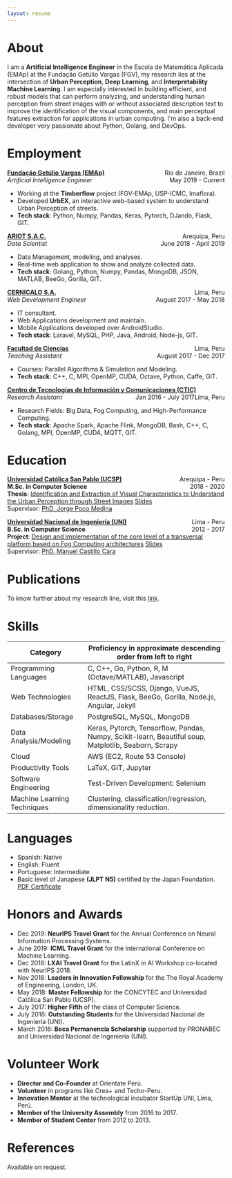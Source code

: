 ```yaml
---
layout: resume
---
```


About
======

I am a __Artificial Intelligence Engineer__ in the Escola de Matemática Aplicada (EMAp) at the Fundação Getúlio Vargas (FGV), my research lies at the intersection of **Urban Perception**, **Deep Learning**, and **Interpretability Machine Learning**. I am especially interested in building efficient, and robust models that can perform analyzing, and understanding human perception from street images with or without associated description text to improve the identification of the visual components, and main perceptual features extraction for applications in urban computing. I'm also a back-end developer very passionate about Python, Golang, and DevOps.

Employment
======
**[Fundação Getúlio Vargas (EMAp)](https://emap.fgv.br/)** <span style="float:right">Rio de Janeiro, Brazil</span>  
*Artificial Intelligence Engineer* <span style="float:right">May 2019 - Current</span>

* Working at the **Timberflow** project (FGV-EMAp, USP-ICMC, Imaflora).
* Developed **UrbEX**, an interactive web-based system to understand Urban Perception of streets. 
* **Tech stack**: Python, Numpy, Pandas, Keras, Pytorch, DJando, Flask, GIT.

**[ARIOT S.A.C.](https://ariot.pe/)** <span style="float:right">Arequipa, Peru</span>  
*Data Scientist* <span style="float:right">June 2018 - April 2019</span>

* Data Management, modeling, and analyses.  
* Real-time web application to show and analyze collected data.
* **Tech stack**: Golang, Python, Numpy, Pandas, MongoDB, JSON, MATLAB, BeeGo, Gorilla, GIT.

**[CERNICALO S.A.](https://www.cernicalo.net/)** <span style="float:right">Lima, Peru</span>  
*Web Development Engineer* <span style="float:right">August 2017 - May 2018</span>

* IT consultant.  
* Web Applications development and maintain.  
* Mobile Applications developed over AndroidStudio.  
* **Tech stack**: Laravel, MySQL, PHP, Java, Android, Node-js, GIT.

**[Facultad de Ciencias](https://fc.uni.edu.pe/fc/)** <span style="float:right">Lima, Peru</span>  
*Teaching Assistant* <span style="float:right">August 2017 - Dec 2017</span>

* Courses: Parallel Algorithms & Simulation and Modeling.  
* **Tech stack**: C++, C, MPI, OpenMP, CUDA, Octave, Python, Caffe, GIT.

**[Centro de Tecnologías de Información y Comunicaciones (CTIC)](https://www.ctic.uni.edu.pe/bigdata-hpc/)** <span style="float:right">Lima, Peru</span>  
*Research Assistant* <span style="float:right">Jan 2016 - July 2017</span>

* Research Fields: Big Data, Fog Computing, and High-Performance Computing.  
* **Tech stack**: Apache Spark, Apache Flink, MongoDB, Bash, C++, C, Golang, MPI, OpenMP, CUDA, MQTT, GIT.

Education
======

**[Universidad Católica San Pablo (UCSP)](https://ucsp.edu.pe/)** <span style="float:right">Arequipa - Peru</span>  
**M.Sc. in Computer Science** <span style="float:right">2018 - 2020</span>  
**Thesis**: [Identification and Extraction of Visual Characteristics to Understand the Urban Perception through Street Images](/files/thesis/UCSP/Thesis.pdf) [Slides](/files/thesis/UCSP/Slides.pdf)  
Supervisor: [PhD. Jorge Poco Medina](https://scholar.google.com.br/citations?user=S_88vX4AAAAJ)

**[Universidad Nacional de Ingeniería (UNI)](https://www.uni.edu.pe/)** <span style="float:right">Lima - Peru</span>  
**B.Sc. in Computer Science** <span style="float:right">2012 - 2017</span>  
**Project**: [Design and implementation of the core level of a transversal platform based on Fog Computing architectures](/files/thesis/UNI/Thesis.pdf) [Slides](/files/thesis/UNI/Slides.pdf)  
Supervisor: [PhD. Manuel Castillo Cara](https://scholar.google.com.br/citations?user=r0JytwIAAAAJ)

Publications
======
To know further about my research line, visit this [link](https://www.fmorenovr.com/publications).
<!--
  <ul>{% for post in site.publications reversed %}
    <li>
      <h3 class="archive__item-title" itemprop="headline"> <a href="{{ post.event }}" rel="permalink">{{ post.title }}</a></h3>
      <p style="font-size:12px">Published in <i>{{ post.venue }}</i>, {{ post.date | default: "1900-01-01" | date: "%Y" }} </p>
    </li>
  {% endfor %}</ul>

Oral presentations and Poster sessions
======
### Posters  
  <ul>{% for post in site.posters reversed %}
    <li>
      <h3 class="archive__item-title" itemprop="headline"> <a href="{{ post.event }}" rel="permalink">{{ post.title }}</a></h3>
      <p style="font-size:12px">Published in <i>{{ post.venue }}</i>, {{ post.date | default: "1900-01-01" | date: "%Y" }} </p>
    </li>
  {% endfor %}</ul>
-->
Skills
======

Category                    | Proficiency in approximate descending order from left to right
--------------------------- | --------------------------------------------------------------
Programming Languages       | C, C++, Go, Python, R, M (Octave/MATLAB), Javascript
Web Technologies            | HTML, CSS/SCSS, Django, VueJS, ReactJS, Flask, BeeGo, Gorilla, Node.js, Angular, Jekyll 
Databases/Storage           | PostgreSQL, MySQL, MongoDB
Data Analysis/Modeling      | Keras, Pytorch, Tensorflow, Pandas, Numpy, Scikit-learn, Beautiful soup, Matplotlib, Seaborn, Scrapy
Cloud                       | AWS (EC2, Route 53 Console)
Productivity Tools          | LaTeX, GIT, Jupyter
Software Engineering        | Test-Driven Development: Selenium
Machine Learning Techniques | Clustering, classification/regression, dimensionality reduction.

Languages
======
  * Spanish: Native
  * English: Fluent
  * Portuguese: Intermediate
  * Basic level of Janapese **(JLPT N5)** certified by the Japan Foundation. [PDF Certificate](/files/certificates/JaponesBasico.pdf)

Honors and Awards
======
* Dec 2019: __NeurIPS Travel Grant__ for the Annual Conference on Neural Information Processing Systems.
* June 2019: __ICML Travel Grant__ for the International Conference on Machine Learning.
* Dec 2018: __LXAI Travel Grant__ for the LatinX in AI Workshop  co-located with NeurIPS 2018.
* Nov 2018: __Leaders in Innovation Fellowship__ for the The Royal Academy of Engineering, London, UK.
* May 2018: __Master Fellowship__ for the CONCYTEC and Universidad Católica San Pablo (UCSP).
* July 2017: __Higher Fifth__ of the class of Computer Science. 
* July 2016: __Outstanding Students__ for the Universidad Nacional de Ingeniería (UNI).
* March 2016: __Beca Permanencia Scholarship__ supported by PRONABEC and Universidad Nacional de Ingeniería (UNI).

Volunteer Work
======
* __Director and Co-Founder__ at Orientate Perú.
* __Volunteer__ in programs like Crea+ and Techo-Peru.
* __Innovation Mentor__ at the technological incubator StartUp UNI, Lima, Perú.
* __Member of the University Assembly__ from 2016 to 2017.
* __Member of Student Center__ from 2012 to 2013.

References
======
Available on request.